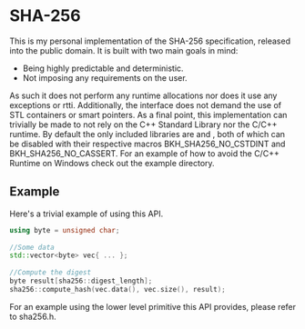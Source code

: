 # SHA-256

This is my personal implementation of the SHA-256 specification, released into the public domain.
It is built with two main goals in mind:
 * Being highly predictable and deterministic.
 * Not imposing any requirements on the user.
 
As such it does not perform any runtime allocations nor does it use any exceptions or rtti. Additionally, the interface does not demand the use of STL containers or smart pointers. As a final point, this implementation can trivially be made to not rely on the C++ Standard Library nor the C/C++ runtime. By default the only included libraries are <cstdint> and <cassert>, both of which can be disabled with their respective macros BKH_SHA256_NO_CSTDINT and BKH_SHA256_NO_CASSERT. For an example of how to avoid the C/C++ Runtime on Windows check out the example directory.

## Example

Here's a trivial example of using this API.
```cpp
using byte = unsigned char;
  
//Some data
std::vector<byte> vec{ ... };
  
//Compute the digest
byte result[sha256::digest_length];
sha256::compute_hash(vec.data(), vec.size(), result);
```

For an example using the lower level primitive this API provides, please refer to sha256.h.
